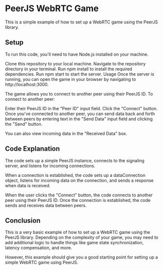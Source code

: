 # PeerJS WebRTC Game

This is a simple example of how to set up a WebRTC game using the PeerJS library.

## Setup

To run this code, you'll need to have Node.js installed on your machine.

Clone this repository to your local machine.
Navigate to the repository directory in your terminal.
Run npm install to install the required dependencies.
Run npm start to start the server.
Usage
Once the server is running, you can open the game in your browser by navigating to http://localhost:3000.

The game allows you to connect to another peer using their PeerJS ID. To connect to another peer:

Enter their PeerJS ID in the "Peer ID" input field.
Click the "Connect" button.
Once you've connected to another peer, you can send data back and forth between peers by entering text in the "Send Data" input field and clicking the "Send" button.

You can also view incoming data in the "Received Data" box.

## Code Explanation

The code sets up a simple PeerJS instance, connects to the signaling server, and listens for incoming connections.

When a connection is established, the code sets up a dataConnection object, listens for incoming data on the connection, and sends a response when data is received.

When the user clicks the "Connect" button, the code connects to another peer using their PeerJS ID. Once the connection is established, the code sends and receives data between peers.

## Conclusion

This is a very basic example of how to set up a WebRTC game using the PeerJS library. Depending on the complexity of your game, you may need to add additional logic to handle things like game state synchronization, latency compensation, and more.

However, this example should give you a good starting point for setting up a simple WebRTC game using PeerJS.